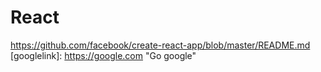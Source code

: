 # React
https://github.com/facebook/create-react-app/blob/master/README.md
[googlelink]: https://google.com "Go google"
